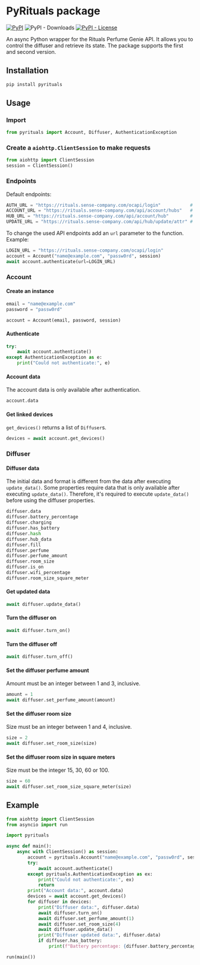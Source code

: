 # PyRituals package 
[![PyPI](https://img.shields.io/pypi/v/pyrituals)](https://pypi.org/project/pyrituals/) ![PyPI - Downloads](https://img.shields.io/pypi/dm/pyrituals) [![PyPI - License](https://img.shields.io/pypi/l/pyrituals?color=blue)](https://github.com/milanmeu/pyrituals/blob/main/LICENSE)

An async Python wrapper for the Rituals Perfume Genie API.
It allows you to control the diffuser and retrieve its state.
The package supports the first and second version.

## Installation
```bash
pip install pyrituals
```

## Usage
### Import
```python
from pyrituals import Account, Diffuser, AuthenticationException
```

### Create a `aiohttp.ClientSession` to make requests
```python
from aiohttp import ClientSession
session = ClientSession()
```

### Endpoints
Default endpoints:
```python
AUTH_URL = "https://rituals.sense-company.com/ocapi/login"           # Account.authenticate()
ACCOUNT_URL = "https://rituals.sense-company.com/api/account/hubs"   # Account.get_devices()
HUB_URL = "https://rituals.sense-company.com/api/account/hub"        # Diffuser.update_data()
UPDATE_URL = "https://rituals.sense-company.com/api/hub/update/attr" # Diffuser.turn_*(), Diffuser.set_*()
```

To change the used API endpoints add an `url` parameter to the function. Example:
```python
LOGIN_URL = "https://rituals.sense-company.com/ocapi/login"
account = Account("name@example.com", "passw0rd", session)
await account.authenticate(url=LOGIN_URL)
```

### Account
#### Create an instance
```python
email = "name@example.com"
password = "passw0rd"

account = Account(email, password, session)
```

#### Authenticate
```python
try:
    await account.authenticate()
except AuthenticationException as e:
    print("Could not authenticate:", e)
```

#### Account data
The account data is only available after authentication.
```python
account.data
```

#### Get linked devices
`get_devices()` returns a list of `Diffuser`s. 
```python
devices = await account.get_devices()
```

### Diffuser
#### Diffuser data
The initial data and format is different from the data after executing `update_data()`.
Some properties require data that is only available after executing `update_data()`.
Therefore, it's required to execute `update_data()` before using the diffuser properties.
```python
diffuser.data
diffuser.battery_percentage
diffuser.charging
diffuser.has_battery
diffuser.hash
diffuser.hub_data
diffuser.fill
diffuser.perfume
diffuser.perfume_amount
diffuser.room_size
diffuser.is_on
diffuser.wifi_percentage
diffuser.room_size_square_meter
```

#### Get updated data
```python
await diffuser.update_data()
```

#### Turn the diffuser on
```python
await diffuser.turn_on()
```

#### Turn the diffuser off
```python
await diffuser.turn_off()
```

#### Set the diffuser perfume amount
Amount must be an integer between 1 and 3, inclusive.
```python
amount = 1
await diffuser.set_perfume_amount(amount)
```

#### Set the diffuser room size
Size must be an integer between 1 and 4, inclusive.
```python
size = 2
await diffuser.set_room_size(size)
```

#### Set the diffuser room size in square meters
Size must be the integer 15, 30, 60 or 100.
```python
size = 60
await diffuser.set_room_size_square_meter(size)
```

## Example
```python
from aiohttp import ClientSession
from asyncio import run

import pyrituals

async def main():
    async with ClientSession() as session:
        account = pyrituals.Account("name@example.com", "passw0rd", session)
        try:
            await account.authenticate()
        except pyrituals.AuthenticationException as ex:
            print("Could not authenticate:", ex)
            return
        print("Account data:", account.data)
        devices = await account.get_devices()
        for diffuser in devices:
            print("Diffuser data:", diffuser.data)
            await diffuser.turn_on()
            await diffuser.set_perfume_amount(1)
            await diffuser.set_room_size(4)
            await diffuser.update_data()
            print("Diffuser updated data:", diffuser.data)
            if diffuser.has_battery:
                print(f"Battery percentage: {diffuser.battery_percentage}%")

run(main())
```
